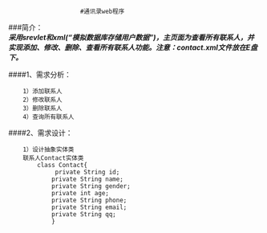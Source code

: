 						#通讯录web程序
						
						
###简介：   
       ___采用srevlet和xml(“模拟数据库存储用户数据”)，主页面为查看所有联系人，并实现添加、修改、删除、查看所有联系人功能。注意：contact.xml文件放在E盘下。___ 

####1、需求分析： 

	    1）添加联系人  
	    2）修改联系人  
	    3）删除联系人  
	    4）查询所有联系人  
####2、需求设计：    

	    1）设计抽象实体类   
		联系人Contact实体类    
			class Contact{
                 private String id;  
				private String name; 
				private String gender;	
				private int age;	
				private String phone;	
				private String email;	
				private String qq;				
			    }       

